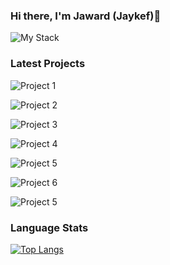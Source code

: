 ### Hi there, I'm Jaward (Jaykef)👋

![My Stack](https://github.com/Jaykef/Jaykef/blob/main/bio.png)

### Latest Projects
![Project 1](https://github.com/Jaykef/Jaykef/blob/main/3.png)

![Project 2](https://github.com/Jaykef/Jaykef/blob/main/4.png)

![Project 3](https://github.com/Jaykef/Jaykef/blob/main/5.png)

![Project 4](https://github.com/Jaykef/Jaykef/blob/main/6.png)

![Project 5](https://github.com/Jaykef/Jaykef/blob/main/7.png)

![Project 6](https://github.com/Jaykef/Jaykef/blob/main/8.png)

![Project 5](https://github.com/Jaykef/Jaykef/blob/main/9.png)

### Language Stats
[![Top Langs](https://github-readme-stats.vercel.app/api/top-langs/?username=Jaykef&langs_count=8&show_icons=true&theme=aura_dark)](https://github.com/Jaykef/github-readme-stats)

<!--
**Jaykef/Jaykef** is a ✨ _special_ ✨ repository because its `README.md` (this file) appears on your GitHub profile.

Here are some ideas to get you started:

- 🔭 I’m currently working on ...
- 🌱 I’m currently learning ...
- 👯 I’m looking to collaborate on ...
- 🤔 I’m looking for help with ...
- 💬 Ask me about ...
- 📫 How to reach me: ...
- 😄 Pronouns: ...
- ⚡ Fun fact: ...
-->
